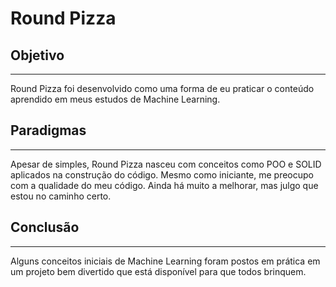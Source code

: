 # Round Pizza

## Objetivo

---
Round Pizza foi desenvolvido como uma forma de eu praticar o conteúdo aprendido em meus estudos de Machine Learning.

## Paradigmas

---
Apesar de simples, Round Pizza nasceu com conceitos como POO e SOLID aplicados na construção do código. Mesmo como iniciante, me preocupo com a qualidade do meu código. Ainda há muito a melhorar, mas julgo que estou no caminho certo.

## Conclusão

---
Alguns conceitos iniciais de Machine Learning foram postos em prática em um projeto bem divertido que está disponível para que todos brinquem.